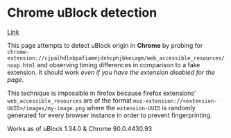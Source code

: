 # Chrome uBlock detection

[Link](https://arxenix.github.io/chrome-ublock-detection/)


This page attempts to detect uBlock origin in **Chrome** by probing for 
`chrome-extension://cjpalhdlnbpafiamejdnhcphjbkeiagm/web_accessible_resources/noop.html`
and observing timing differences in comparison to a fake extension. 
It should work _even if you have the extension disabled for the page_.


This technique is impossible in firefox because firefox extensions'
`web_accessible_resources` are of the format
`moz-extension://<extension-UUID>/images/my-image.png`
where the `extension-UUID` is randomly generated for every browser instance in order to prevent fingerprinting.


Works as of uBlock 1.34.0 & Chrome 90.0.4430.93
